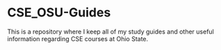 # CSE_OSU-Guides

This is a repository where I keep all of my study guides and other useful information regarding CSE courses at Ohio State.
